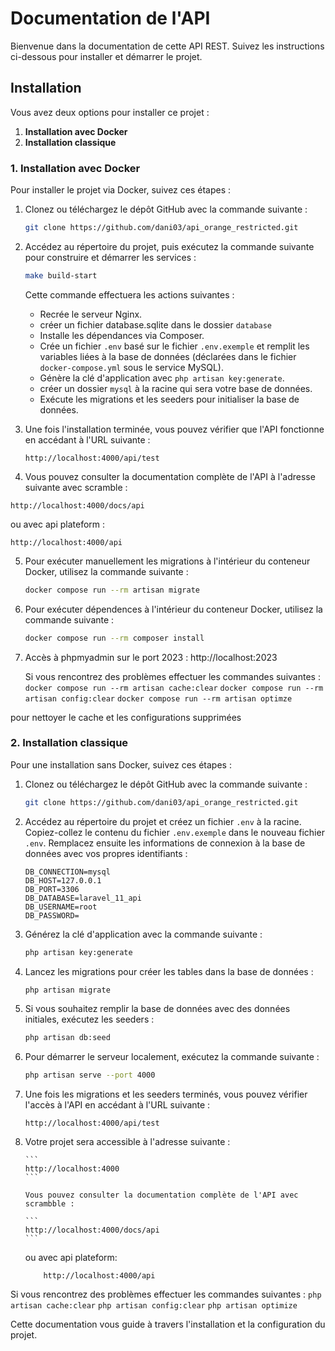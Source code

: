 # Documentation de l'API

Bienvenue dans la documentation de cette API REST. Suivez les instructions ci-dessous pour installer et démarrer le projet.

## Installation

Vous avez deux options pour installer ce projet :

1. **Installation avec Docker**
2. **Installation classique**

### 1. Installation avec Docker

Pour installer le projet via Docker, suivez ces étapes :

1. Clonez ou téléchargez le dépôt GitHub avec la commande suivante :

    ```bash
    git clone https://github.com/dani03/api_orange_restricted.git
    ```

2. Accédez au répertoire du projet, puis exécutez la commande suivante pour construire et démarrer les services :

    ```bash
    make build-start
    ```

    Cette commande effectuera les actions suivantes :

    - Recrée le serveur Nginx.
    - créer un fichier database.sqlite dans le dossier `database`
    - Installe les dépendances via Composer.
    - Crée un fichier `.env` basé sur le fichier `.env.exemple` et remplit les variables liées à la base de données (déclarées dans le fichier `docker-compose.yml` sous le service MySQL).
    - Génère la clé d'application avec `php artisan key:generate`.
    - créer un dossier `mysql` à la racine qui sera votre base de données.
    - Exécute les migrations et les seeders pour initialiser la base de données.

3. Une fois l'installation terminée, vous pouvez vérifier que l'API fonctionne en accédant à l'URL suivante :

    ```
    http://localhost:4000/api/test
    ```

4. Vous pouvez consulter la documentation complète de l'API à l'adresse suivante avec scramble :

```
http://localhost:4000/docs/api

```

ou avec api plateform :

```
http://localhost:4000/api

```

5. Pour exécuter manuellement les migrations à l'intérieur du conteneur Docker, utilisez la commande suivante :
    ```bash
    docker compose run --rm artisan migrate
    ```
6. Pour exécuter dépendences à l'intérieur du conteneur Docker, utilisez la commande suivante :

    ```bash
    docker compose run --rm composer install
    ```
7. Accès à phpmyadmin sur le port 2023 : http://localhost:2023 

    Si vous rencontrez des problèmes
    effectuer les commandes suivantes :
    `docker compose run --rm artisan cache:clear`
    `docker compose run --rm artisan config:clear`
    `docker compose run --rm artisan optimze`

pour nettoyer le cache et les configurations supprimées

### 2. Installation classique

Pour une installation sans Docker, suivez ces étapes :

1.  Clonez ou téléchargez le dépôt GitHub avec la commande suivante :

    ```bash
    git clone https://github.com/dani03/api_orange_restricted.git
    ```

2.  Accédez au répertoire du projet et créez un fichier `.env` à la racine. Copiez-collez le contenu du fichier `.env.exemple` dans le nouveau fichier `.env`. Remplacez ensuite les informations de connexion à la base de données avec vos propres identifiants :

    ```plaintext
    DB_CONNECTION=mysql
    DB_HOST=127.0.0.1
    DB_PORT=3306
    DB_DATABASE=laravel_11_api
    DB_USERNAME=root
    DB_PASSWORD=
    ```

3.  Générez la clé d'application avec la commande suivante :

    ```bash
    php artisan key:generate
    ```

4.  Lancez les migrations pour créer les tables dans la base de données :

    ```bash
    php artisan migrate
    ```

5.  Si vous souhaitez remplir la base de données avec des données initiales, exécutez les seeders :

    ```bash
    php artisan db:seed
    ```

6.  Pour démarrer le serveur localement, exécutez la commande suivante :

    ```bash
    php artisan serve --port 4000
    ```

7.  Une fois les migrations et les seeders terminés, vous pouvez vérifier l'accès à l'API en accédant à l'URL suivante :

    ```
    http://localhost:4000/api/test
    ```

8.  Votre projet sera accessible à l'adresse suivante :

        ```
        http://localhost:4000
        ```

        Vous pouvez consulter la documentation complète de l'API avec scrambble :

        ```
        http://localhost:4000/docs/api
        ```

    ou avec api plateform:

    ```
        http://localhost:4000/api
    ```

Si vous rencontrez des problèmes
effectuer les commandes suivantes :
`php artisan cache:clear`
`php artisan config:clear`
`php artisan optimize`

Cette documentation vous guide à travers l'installation et la configuration du projet.
